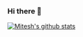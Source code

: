 ### Hi there 👋

<!--
**miteshkumar77/miteshkumar77** is a ✨ _special_ ✨ repository because its `README.md` (this file) appears on your GitHub profile.

Here are some ideas to get you started:

- 🔭 I’m currently working on ...
- 🌱 I’m currently learning ...
- 👯 I’m looking to collaborate on ...
- 🤔 I’m looking for help with ...
- 💬 Ask me about ...
- 📫 How to reach me: ...
- 😄 Pronouns: ...
- ⚡ Fun fact: ...
-->
[![Mitesh's github stats](https://github-readme-stats.vercel.app/api?username=miteshkumar77)](https://github.com/anuraghazra/github-readme-stats)
